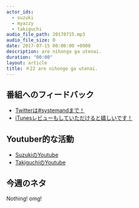 ```yaml
---
actor_ids:
  - suzuki
  - myazzy
  - takiguchi
audio_file_path: 20170715.mp3
audio_file_size: 0
date: 2017-07-15 00:00:00 +0900
description: are nihongo ga utenai.
duration: "00:00"
layout: article
title: ＃22 are nihongo ga utenai.
---
```

## 番組へのフィードバック
* [Twitterは#systemandまで！](https://twitter.com/search?q=%23systemand)
* [iTunesレビューもしていただけると嬉しいです！](https://itunes.apple.com/jp/podcast/systemand-online/id1205168408?mt=2)

## Youtuber的な活動
* [SuzukiのYoutube](https://www.youtube.com/channel/UCqTozqKO5AWD8OccCnW3Rvw)
* [TakiguchiのYoutube](https://www.youtube.com/channel/UCtoXGiMeDggQPdGoanDE2sA)


## 今週のネタ
Nothing! omg!
